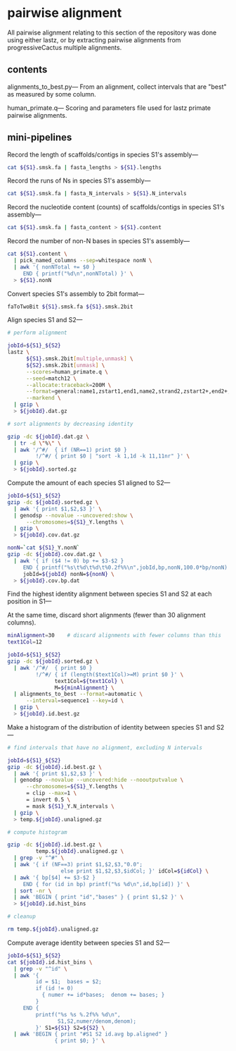 # pairwise alignment

All pairwise alignment relating to this section of the repository was done
using either lastz, or by extracting pairwise alignments from progressiveCactus
multiple alignments.

## contents

alignments_to_best.py&mdash;
From an alignment, collect intervals that are "best" as measured by some
column.

human_primate.q&mdash;
Scoring and parameters file used for lastz primate pairwise alignments.

## mini-pipelines

Record the length of scaffolds/contigs in species S1's assembly&mdash;

```bash  
cat ${S1}.smsk.fa | fasta_lengths > ${S1}.lengths
```

Record the runs of Ns in species S1's assembly&mdash;

```bash  
cat ${S1}.smsk.fa | fasta_N_intervals > ${S1}.N_intervals
```

Record the nucleotide content (counts) of scaffolds/contigs in species S1's
assembly&mdash;

```bash  
cat ${S1}.smsk.fa | fasta_content > ${S1}.content
```

Record the number of non-N bases in species S1's assembly&mdash;

```bash  
cat ${S1}.content \
  | pick_named_columns --sep=whitespace nonN \
  | awk '{ nonNTotal += $0 }
     END { printf("%d\n",nonNTotal) }' \
  > ${S1}.nonN
```

Convert species S1's assembly to 2bit format&mdash;

```bash  
faToTwoBit ${S1}.smsk.fa ${S1}.smsk.2bit
```

Align species S1 and S2&mdash;

```bash  
# perform alignment

jobId=${S1}_${S2}
lastz \
      ${S1}.smsk.2bit[multiple,unmask] \
      ${S2}.smsk.2bit[unmask] \
      --scores=human_primate.q \
      --seed=match12 \
      --allocate:traceback=200M \
      --format=general:name1,zstart1,end1,name2,strand2,zstart2+,end2+,score,cov%,con%,id%,text1,text2 \
      --markend \
  | gzip \
  > ${jobId}.dat.gz

# sort alignments by decreasing identity

gzip -dc ${jobId}.dat.gz \
  | tr -d \"%\" \
  | awk '/^#/  { if (NR==1) print $0 }
         !/^#/ { print $0 | "sort -k 1,1d -k 11,11nr" }' \
  | gzip \
  > ${jobId}.sorted.gz
```

Compute the amount of each species S1 aligned to S2&mdash;

```bash  
jobId=${S1}_${S2}
gzip -dc ${jobId}.sorted.gz \
  | awk '{ print $1,$2,$3 }' \
  | genodsp --novalue --uncovered:show \
      --chromosomes=${S1}_Y.lengths \
  | gzip \
  > ${jobId}.cov.dat.gz

nonN=`cat ${S1}_Y.nonN`
gzip -dc ${jobId}.cov.dat.gz \
  | awk '{ if ($4 != 0) bp += $3-$2 }
     END { printf("%s\t%d\t%d\t%0.2f%%\n",jobId,bp,nonN,100.0*bp/nonN) }' \
     jobId=${jobId} nonN=${nonN} \
  > ${jobId}.cov.bp.dat
```

Find the highest identity alignment between species S1 and S2 at each position
in S1&mdash;

At the same time, discard short alignments (fewer than 30 alignment columns).

```bash  
minAlignment=30    # discard alignments with fewer columns than this
text1Col=12

jobId=${S1}_${S2}
gzip -dc ${jobId}.sorted.gz \
  | awk '/^#/  { print $0 }
         !/^#/ { if (length($text1Col)>=M) print $0 }' \
               text1Col=${text1Col} \
               M=${minAlignment} \
  | alignments_to_best --format=automatic \
      --interval=sequence1 --key=id \
  | gzip \
  > ${jobId}.id.best.gz
```

Make a histogram of the distribution of identity between species S1 and
S2&mdash;

```bash  
# find intervals that have no alignment, excluding N intervals

jobId=${S1}_${S2}
gzip -dc ${jobId}.id.best.gz \
  | awk '{ print $1,$2,$3 }' \
  | genodsp --novalue --uncovered:hide --nooutputvalue \
      --chromosomes=${S1}_Y.lengths \
      = clip --max=1 \
      = invert 0.5 \
      = mask ${S1}_Y.N_intervals \
  | gzip \
  > temp.${jobId}.unaligned.gz

# compute histogram

gzip -dc ${jobId}.id.best.gz \
         temp.${jobId}.unaligned.gz \
  | grep -v "^#" \
  | awk '{ if (NF==3) print $1,$2,$3,"0.0";
                 else print $1,$2,$3,$idCol; }' idCol=${idCol} \
  | awk '{ bp[$4] += $3-$2 }
     END { for (id in bp) printf("%s %d\n",id,bp[id]) }' \
  | sort -nr \
  | awk 'BEGIN { print "id","bases" } { print $1,$2 }' \
  > ${jobId}.id.hist_bins

# cleanup

rm temp.${jobId}.unaligned.gz
```

Compute average identity between species S1 and S2&mdash;

```bash  
jobId=${S1}_${S2}
cat ${jobId}.id.hist_bins \
  | grep -v "^id" \
  | awk '{
         id = $1;  bases = $2;
         if (id != 0)
           { numer += id*bases;  denom += bases; }
         }
     END {
         printf("%s %s %.2f%% %d\n",
                S1,S2,numer/denom,denom);
         }' S1=${S1} S2=${S2} \
  | awk 'BEGIN { print "#S1 S2 id.avg bp.aligned" }
               { print $0; }' \
```

